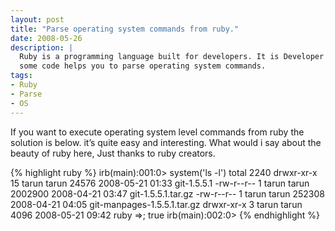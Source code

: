 ```yaml
---
layout: post
title: "Parse operating system commands from ruby."
date: 2008-05-26
description: |
  Ruby is a programming language built for developers. It is Developer friendly so loved by developer community. Here i've added
  some code helps you to parse operating system commands.
tags:
- Ruby
- Parse
- OS
---
```


If you want to execute operating system level commands from ruby the solution is below. it’s quite easy and interesting. What 
would i say about the beauty of ruby here, Just thanks to ruby creators.

<!--more-->

{% highlight ruby %}
irb(main):001:0> system('ls -l')
total 2240
drwxr-xr-x 15 tarun tarun   24576 2008-05-21 01:33 git-1.5.5.1
-rw-r--r--  1 tarun tarun 2002900 2008-04-21 03:47 git-1.5.5.1.tar.gz
-rw-r--r--  1 tarun tarun  252308 2008-04-21 04:05 git-manpages-1.5.5.1.tar.gz
drwxr-xr-x  3 tarun tarun    4096 2008-05-21 09:42 ruby
=>; true
irb(main):002:0>
{% endhighlight %}